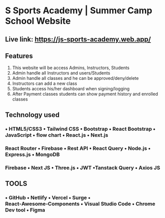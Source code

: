 # S Sports Academy | Summer Camp School Website 
## Live link: https://js-sports-academy.web.app/

## Features
1. This website will be access Admins, Instructors, Students
2. Admin handle all Instructors and users/Students
3. Admin handle all classes and he can be approved/deny/delete
4. Instructors can add a new class
5. Students access his/her dashboard when signing/logging
6. After Payment classes students can show payment history and enrolled classes

## Technology used

### • HTML5/CSS3 • Tailwind CSS • Bootstrap • React Bootstrap • JavaScript • flow chart • React.js • Next.js

### React Router • Firebase • Rest API • React Query • Node.js • Express.js • MongoDB

### Firebase • Next JS • Three.js • JWT •Tanstack Query • Axios JS

## TOOLS
### • GitHub • Netlify • Vercel • Surge • React‑Awesome‑Components • Visual Studio Code • Chrome Dev tool • Figma

